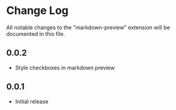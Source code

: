 # Change Log

All notable changes to the "markdown-preview" extension will be documented in this file.

## 0.0.2

- Style checkboxes in markdown preview

## 0.0.1

- Initial release
